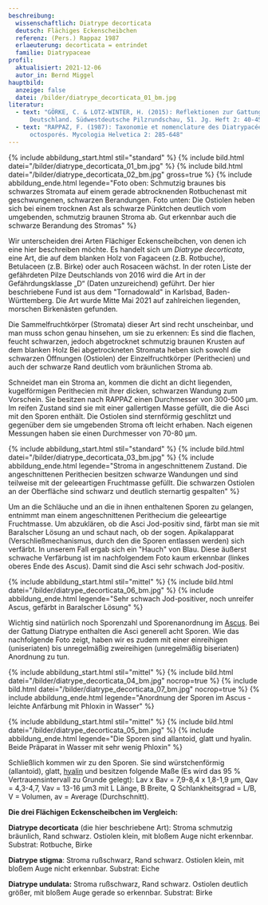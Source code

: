 ```yaml
---
beschreibung:
  wissenschaftlich: Diatrype decorticata
  deutsch: Flächiges Eckenscheibchen
  referenz: (Pers.) Rappaz 1987
  erlaeuterung: decorticata = entrindet
  familie: Diatrypaceae
profil:
  aktualisiert: 2021-12-06
  autor_in: Bernd Miggel
hauptbild:
  anzeige: false
  datei: /bilder/diatrype_decorticata_01_bm.jpg
literatur:
  - text: "GÖRKE, C. & LOTZ-WINTER, H. (2015): Reflektionen zur Gattung Diatrype in
      Deutschland. Südwestdeutsche Pilzrundschau, 51. Jg. Heft 2: 40-45"
  - text: "RAPPAZ, F. (1987): Taxonomie et nomenclature des Diatrypacées a asques
      octosporés. Mycologia Helvetica 2: 285-648"
---
```

{% include abbildung_start.html stil="standard" %}
{% include bild.html datei="/bilder/diatrype_decorticata_01_bm.jpg" %}
{% include bild.html datei="/bilder/diatrype_decorticata_02_bm.jpg" gross=true %}
{% include abbildung_ende.html legende="Foto oben: Schmutzig braunes bis schwarzes Stromata auf einem gerade abtrocknenden Rotbuchenast mit geschwungenen, schwarzen Berandungen. Foto unten: Die Ostiolen heben sich bei einem trocknen Ast als schwarze Pünktchen deutlich vom umgebenden, schmutzig braunen Stroma ab. Gut erkennbar auch die schwarze Berandung des Stromas" %}

Wir unterscheiden drei Arten Flächiger Eckenscheibchen, von denen ich eine hier beschreiben möchte. Es handelt sich um *Diatrype decorticata*, eine Art, die auf dem blanken Holz von Fagaceen (z.B. Rotbuche), Betulaceen (z.B. Birke) oder auch Rosaceen wächst. In der roten Liste der gefährdeten Pilze Deutschlands von 2016 wird die Art in der Gefährdungsklasse „D“ (Daten unzureichend) geführt. Der hier beschriebene Fund ist aus dem "Tornadowald" in Karlsbad, Baden-Württemberg. Die Art wurde Mitte Mai 2021 auf zahlreichen liegenden, morschen Birkenästen gefunden.

Die Sammelfruchtkörper (Stromata) dieser Art sind recht unscheinbar, und man muss schon genau hinsehen, um sie zu erkennen: Es sind die flachen, feucht schwarzen, jedoch abgetrocknet schmutzig braunen Krusten auf dem blanken Holz Bei abgetrockneten Stromata heben sich sowohl die schwarzen Öffnungen (Ostiolen) der Einzelfruchtkörper (Perithecien) und auch der schwarze Rand deutlich vom bräunlichen Stroma ab.

Schneidet man ein Stroma an, kommen die dicht an dicht liegenden, kugelförmigen Perithecien mit ihrer dicken, schwarzen Wandung zum Vorschein. Sie besitzen nach RAPPAZ einen Durchmesser von 300-500 µm. Im reifen Zustand sind sie mit einer gallertigen Masse gefüllt, die die Asci mit den Sporen enthält. Die Ostiolen sind sternförmig geschlitzt und gegenüber dem sie umgebenden Stroma oft leicht erhaben. Nach eigenen Messungen haben sie einen Durchmesser von 70-80 µm.

{% include abbildung_start.html stil="standard" %}
{% include bild.html datei="/bilder/diatrype_decorticata_03_bm.jpg" %}
{% include abbildung_ende.html legende="Stroma in angeschnittenem Zustand. Die angeschnittenen Perithecien besitzen schwarze Wandungen und sind teilweise mit der geleeartigen Fruchtmasse gefüllt. Die schwarzen Ostiolen an der Oberfläche sind schwarz und deutlich sternartig gespalten" %}

Um an die Schläuche und an die in ihnen enthaltenen Sporen zu gelangen, entnimmt man einem angeschnittenen Perithecium die geleeartige Fruchtmasse. Um abzuklären, ob die Asci Jod-positiv sind, färbt man sie mit Baralscher Lösung an und schaut nach, ob der sogen. Apikalapparat (Verschließmechanismus, durch den die Sporen entlassen werden) sich verfärbt. In unserem Fall ergab sich ein "Hauch" von Blau. Diese äußerst schwache Verfärbung ist im nachfolgendem Foto kaum erkennbar (linkes oberes Ende des Ascus). Damit sind die Asci sehr schwach Jod-positiv.

{% include abbildung_start.html stil="mittel" %}
{% include bild.html datei="/bilder/diatrype_decorticata_06_bm.jpg" %}
{% include abbildung_ende.html legende="Sehr schwach Jod-positiver, noch unreifer Ascus, gefärbt in Baralscher Lösung" %}

Wichtig sind natürlich noch Sporenzahl und Sporenanordnung im [Ascus](Ascus "Glossar"). Bei der Gattung Diatrype enthalten die Asci generell acht Sporen. Wie das nachfolgende Foto zeigt, haben wir es zudem mit einer einreihigen (uniseriaten) bis unregelmäßig zweireihigen (unregelmäßig biseriaten) Anordnung zu tun.

{% include abbildung_start.html stil="mittel" %}
{% include bild.html datei="/bilder/diatrype_decorticata_04_bm.jpg" nocrop=true %}
{% include bild.html datei="/bilder/diatrype_decorticata_07_bm.jpg" nocrop=true %}
{% include abbildung_ende.html legende="Anordnung der Sporen im Ascus - leichte Anfärbung mit Phloxin in Wasser" %}

{% include abbildung_start.html stil="mittel" %}
{% include bild.html datei="/bilder/diatrype_decorticata_05_bm.jpg" %}
{% include abbildung_ende.html legende="Die Sporen sind allantoid, glatt und hyalin. Beide Präparat in Wasser mit sehr wenig Phloxin" %}

Schließlich kommen wir zu den Sporen. Sie sind würstchenförmig (allantoid), glatt, [hyalin](hyalin "Glossar") und besitzen folgende Maße (Es wird das 95 % Vertrauensintervall zu Grunde gelegt): Lav x Bav = 7,9-8,4 x 1,8-1,9 µm, Qav = 4,3-4,7, Vav = 13-16 µm3 mit L Länge, B Breite, Q Schlankheitsgrad = L/B, V = Volumen, av = Average (Durchschnitt).

**Die drei Flächigen Eckenscheibchen im Vergleich:**

**Diatrype decorticata** (die hier beschriebene Art): Stroma schmutzig bräunlich, Rand schwarz. Ostiolen klein, mit bloßem Auge nicht erkennbar. Substrat: Rotbuche, Birke

**Diatrype stigma**: Stroma rußschwarz, Rand schwarz. Ostiolen klein, mit bloßem Auge nicht erkennbar. Substrat: Eiche

**Diatrype undulata:** Stroma rußschwarz, Rand schwarz. Ostiolen deutlich größer, mit bloßem Auge gerade so erkennbar. Substrat: Birke